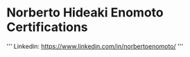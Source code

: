 # Norberto Hideaki Enomoto Certifications
'''
Linkedin: https://www.linkedin.com/in/norbertoenomoto/
'''


